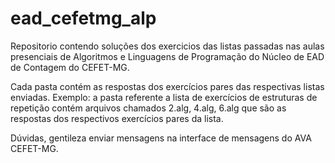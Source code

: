 # ead_cefetmg_alp

Repositorio contendo soluções dos exercicios das listas passadas nas aulas presenciais de Algoritmos e Linguagens de Programação do Núcleo de EAD de Contagem do CEFET-MG.

Cada pasta contém as respostas dos exercícios pares das respectivas listas enviadas. Exemplo: a pasta referente a lista de exercícios de estruturas de repetição contém arquivos chamados 2.alg, 4.alg, 6.alg que são as respostas dos respectivos exercícios pares da lista.

Dúvidas, gentileza enviar mensagens na interface de mensagens do AVA CEFET-MG.
